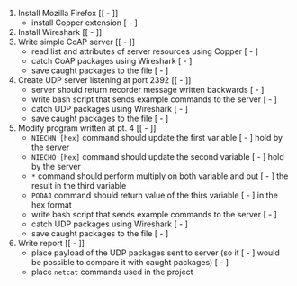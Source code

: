 1. Install Mozilla Firefox                                         [[ - ]]
    - install Copper extension                                      [ - ]
2. Install Wireshark                                               [[ - ]]
3. Write simple CoAP server                                        [[ - ]]
    - read list and attributes of server resources using Copper     [ - ]
    - catch CoAP packages using Wireshark                           [ - ]
    - save caught packages to the file                              [ - ]
4. Create UDP server listening at port 2392                        [[ - ]]
    - server should return recorder message written backwards       [ - ]                             
    - write bash script that sends example commands to the server   [ - ]
    - catch UDP packages using Wireshark                            [ - ]
    - save caught packages to the file                              [ - ]
5. Modify program written at pt. 4                                 [[ - ]]
    - `NIECHN [hex]` command should update the first variable       [ - ]
      hold by the server                                                 
    - `NIECHO [hex]` command should update the second variable      [ - ]
      hold by the server                                                 
    - `*` command should perform multiply on both variable and put  [ - ]
      the result in the third variable                                    
    - `PODAJ` command should return value of the thirs variable     [ - ]
      in the hex format                                                 
    - write bash script that sends example commands to the server   [ - ]
    - catch UDP packages using Wireshark                            [ - ]
    - save caught packages to the file                              [ - ]
6. Write report                                                    [[ - ]]
    - place payload of the UDP packages sent to server (so it       [ - ]
      would be possible to compare it with caught packages)         [ - ]
    - place `netcat` commands used in the project
